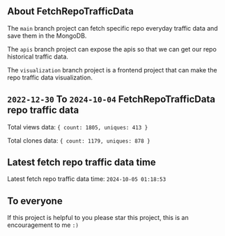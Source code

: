 ## About FetchRepoTrafficData

The `main` branch project can fetch specific repo everyday traffic data and save them in the MongoDB.

The `apis` branch project can expose the apis so that we can get our repo historical traffic data.

The `visualization` branch project is a frontend project that can make the repo traffic data visualization.

## `2022-12-30` To `2024-10-04` FetchRepoTrafficData repo traffic data

Total views data: `{ count: 1805, uniques: 413 }`

Total clones data: `{ count: 1179, uniques: 878 }`

## Latest fetch repo traffic data time

Latest fetch repo traffic data time: `2024-10-05 01:18:53`

## To everyone

If this project is helpful to you please star this project, this is an encouragement to me `:)`



